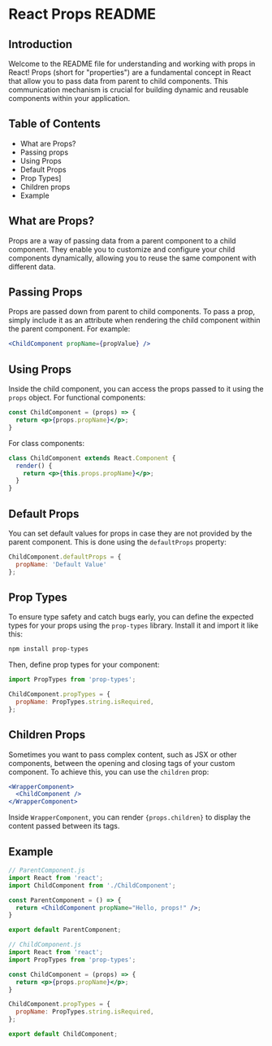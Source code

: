 # React Props README

## Introduction
Welcome to the README file for understanding and working with props in React! Props (short for "properties") are a fundamental concept in React that allow you to pass data from parent to child components. This communication mechanism is crucial for building dynamic and reusable components within your application.

## Table of Contents
- What are Props?
- Passing props
- Using Props
- Default Props
- Prop Types]
- Children props
- Example

## What are Props?
Props are a way of passing data from a parent component to a child component. They enable you to customize and configure your child components dynamically, allowing you to reuse the same component with different data.

## Passing Props
Props are passed down from parent to child components. To pass a prop, simply include it as an attribute when rendering the child component within the parent component. For example:
```jsx
<ChildComponent propName={propValue} />
```

## Using Props
Inside the child component, you can access the props passed to it using the `props` object. For functional components:
```jsx
const ChildComponent = (props) => {
  return <p>{props.propName}</p>;
}
```
For class components:
```jsx
class ChildComponent extends React.Component {
  render() {
    return <p>{this.props.propName}</p>;
  }
}
```

## Default Props
You can set default values for props in case they are not provided by the parent component. This is done using the `defaultProps` property:
```jsx
ChildComponent.defaultProps = {
  propName: 'Default Value'
};
```

## Prop Types
To ensure type safety and catch bugs early, you can define the expected types for your props using the `prop-types` library. Install it and import it like this:
```bash
npm install prop-types
```
Then, define prop types for your component:
```jsx
import PropTypes from 'prop-types';

ChildComponent.propTypes = {
  propName: PropTypes.string.isRequired,
};
```

## Children Props

Sometimes you want to pass complex content, such as JSX or other components, between the opening and closing tags of your custom component. To achieve this, you can use the `children` prop:
```jsx
<WrapperComponent>
  <ChildComponent />
</WrapperComponent>
```
Inside `WrapperComponent`, you can render `{props.children}` to display the content passed between its tags.

## Example
```jsx
// ParentComponent.js
import React from 'react';
import ChildComponent from './ChildComponent';

const ParentComponent = () => {
  return <ChildComponent propName="Hello, props!" />;
}

export default ParentComponent;

// ChildComponent.js
import React from 'react';
import PropTypes from 'prop-types';

const ChildComponent = (props) => {
  return <p>{props.propName}</p>;
}

ChildComponent.propTypes = {
  propName: PropTypes.string.isRequired,
};

export default ChildComponent;
```

